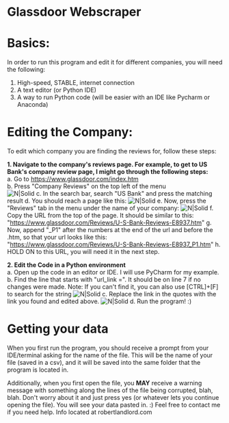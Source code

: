 # Glassdoor Webscraper


# Basics:

In order to run this program and edit it for different companies, you will need the following:
1. High-speed, STABLE, internet connection
2. A text editor (or Python IDE)
3. A way to run Python code (will be easier with an IDE like Pycharm or Anaconda)

# Editing the Company:
To edit which company you are finding the reviews for, follow these steps:

**1. Navigate to the company's reviews page. For example, to get to US Bank's company review page, I might go through the following steps:**  
    a. Go to https://www.glassdoor.com/index.htm  
    b. Press "Company Reviews" on the top left of the menu  
        ![N|Solid](https://i.imgur.com/PKPQIsT.png "company-review")
    c. In the search bar, search "US Bank" and press the matching result
    d. You should reach a page like this: 
        ![N|Solid](https://i.imgur.com/BY5KuVR.png)
    e. Now, press the "Reviews" tab in the menu under the name of your company:
        ![N|Solid](https://i.imgur.com/ztllrQw.png)
    f. Copy the URL from the top of the page. It should be similar to this: "https://www.glassdoor.com/Reviews/U-S-Bank-Reviews-E8937.htm"
    g. Now, append "_P1" after the numbers at the end of the url and before the .htm, so that your url looks like this:
    "https://www.glassdoor.com/Reviews/U-S-Bank-Reviews-E8937_P1.htm"
    h. HOLD ON to this URL, you will need it in the next step.
    
**2. Edit the Code in a Python environment**  
    a. Open up the code in an editor or IDE. I will use PyCharm for my example.
    b. Find the line that starts with "url_link =". It should be on line 7 if no changes were made.
        Note: If you can't find it, you can also use [CTRL]+[F] to search for the string
        ![N|Solid](https://i.imgur.com/ERWh4U3.png)
    c. Replace the link in the quotes with the link you found and edited above.
        ![N|Solid](https://i.imgur.com/Zi675FB.png)
    d. Run the program! :)
    
# Getting your data
When you first run the program, you should receive a prompt from your IDE/terminal asking for the name of the file.
This will be the name of your file (saved in a csv), and it will be saved into the same folder that the program is located in. 

Additionally, when you first open the file, you **MAY** receive a warning message with something along the lines of the file being corrupted, blah, blah. Don't worry about it and just press yes (or whatever lets you continue opening the file). You will see your data pasted in. :) Feel free to contact me if you need help. Info located at robertlandlord.com
    





